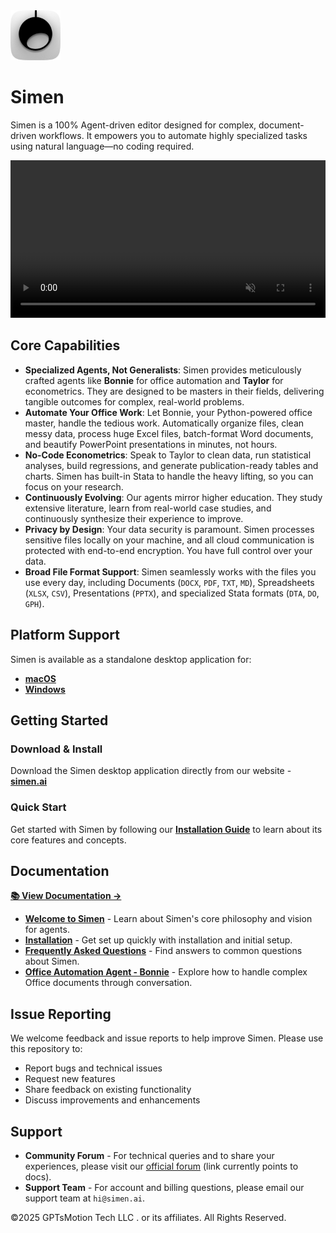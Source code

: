 <div align="left">
  <img src="assets/icon.png" alt="Simen" width="80" height="80">
  
  # Simen
  
  Simen is a 100% Agent-driven editor designed for complex, document-driven workflows. It empowers you to automate highly specialized tasks using natural language—no coding required.
  
  <video src="https://github.com/user-attachments/assets/94805154-5fc7-4f75-aeea-ca6d264d5e8d" autoplay loop muted playsinline width="100%"></video>
  

</div>

## Core Capabilities

- **Specialized Agents, Not Generalists**: Simen provides meticulously crafted agents like **Bonnie** for office automation and **Taylor** for econometrics. They are designed to be masters in their fields, delivering tangible outcomes for complex, real-world problems.
- **Automate Your Office Work**: Let Bonnie, your Python-powered office master, handle the tedious work. Automatically organize files, clean messy data, process huge Excel files, batch-format Word documents, and beautify PowerPoint presentations in minutes, not hours.
- **No-Code Econometrics**: Speak to Taylor to clean data, run statistical analyses, build regressions, and generate publication-ready tables and charts. Simen has built-in Stata to handle the heavy lifting, so you can focus on your research.
- **Continuously Evolving**: Our agents mirror higher education. They study extensive literature, learn from real-world case studies, and continuously synthesize their experience to improve.
- **Privacy by Design**: Your data security is paramount. Simen processes sensitive files locally on your machine, and all cloud communication is protected with end-to-end encryption. You have full control over your data.
- **Broad File Format Support**: Simen seamlessly works with the files you use every day, including Documents (`DOCX`, `PDF`, `TXT`, `MD`), Spreadsheets (`XLSX`, `CSV`), Presentations (`PPTX`), and specialized Stata formats (`DTA`, `DO`, `GPH`).

## Platform Support

Simen is available as a standalone desktop application for:
- **[macOS](https://case.simen.ai/en/downloads)**
- **[Windows](https://case.simen.ai/en/downloads)** 

## Getting Started

### Download & Install
Download the Simen desktop application directly from our website - **[simen.ai](https://simen.ai)**

### Quick Start
Get started with Simen by following our **[Installation Guide](https://case.simen.ai/en/installation)** to learn about its core features and concepts.

## Documentation

**[📚 View Documentation →](https://case.simen.ai/en/welcome)**

- **[Welcome to Simen](https://case.simen.ai/en/welcome)** - Learn about Simen's core philosophy and vision for agents.
- **[Installation](https://case.simen.ai/en/installation)** - Get set up quickly with installation and initial setup.
- **[Frequently Asked Questions](https://case.simen.ai/en/faq)** - Find answers to common questions about Simen.
- **[Office Automation Agent - Bonnie](https://case.simen.ai/en/bonnie/introduct)** - Explore how to handle complex Office documents through conversation.

## Issue Reporting
We welcome feedback and issue reports to help improve Simen. Please use this repository to:
- Report bugs and technical issues
- Request new features
- Share feedback on existing functionality
- Discuss improvements and enhancements

## Support
- **Community Forum** - For technical queries and to share your experiences, please visit our [official forum](https://case.simen.ai/en/welcome) (link currently points to docs).
- **Support Team** - For account and billing questions, please email our support team at `hi@simen.ai`.


©2025 GPTsMotion Tech LLC . or its affiliates. All Rights Reserved.
